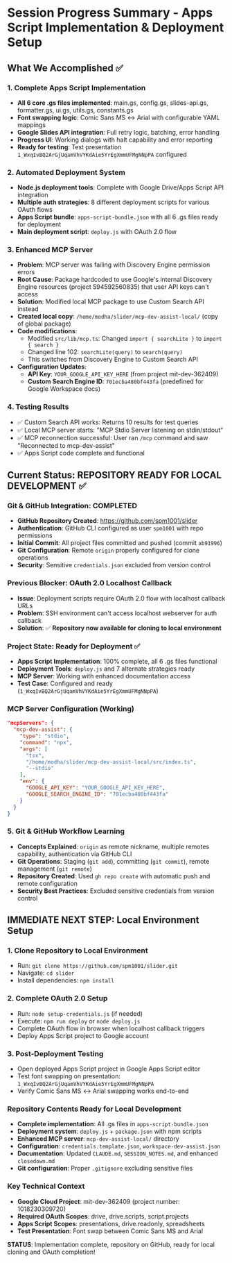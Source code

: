 # Session Progress Summary - Apps Script Implementation & Deployment Setup

## What We Accomplished ✅

### 1. **Complete Apps Script Implementation**
- **All 6 core .gs files implemented**: main.gs, config.gs, slides-api.gs, formatter.gs, ui.gs, utils.gs, constants.gs
- **Font swapping logic**: Comic Sans MS ↔ Arial with configurable YAML mappings
- **Google Slides API integration**: Full retry logic, batching, error handling
- **Progress UI**: Working dialogs with halt capability and error reporting
- **Ready for testing**: Test presentation `1_WxqIvBQ2ArGjUqamVhVYKdAie5YrEgXmmUFMgNNpPA` configured

### 2. **Automated Deployment System**
- **Node.js deployment tools**: Complete with Google Drive/Apps Script API integration
- **Multiple auth strategies**: 8 different deployment scripts for various OAuth flows
- **Apps Script bundle**: `apps-script-bundle.json` with all 6 .gs files ready for deployment
- **Main deployment script**: `deploy.js` with OAuth 2.0 flow

### 3. **Enhanced MCP Server** 
- **Problem**: MCP server was failing with Discovery Engine permission errors
- **Root Cause**: Package hardcoded to use Google's internal Discovery Engine resources (project 594592560835) that user API keys can't access
- **Solution**: Modified local MCP package to use Custom Search API instead
- **Created local copy**: `/home/modha/slider/mcp-dev-assist-local/` (copy of global package)
- **Code modifications**:
  - Modified `src/lib/mcp.ts`: Changed `import { searchLite }` to `import { search }`
  - Changed line 102: `searchLite(query)` to `search(query)`
  - This switches from Discovery Engine to Custom Search API
- **Configuration Updates**:
  - **API Key**: `YOUR_GOOGLE_API_KEY_HERE` (from project mit-dev-362409)
  - **Custom Search Engine ID**: `701ecba480bf443fa` (predefined for Google Workspace docs)

### 4. **Testing Results**
- ✅ Custom Search API works: Returns 10 results for test queries
- ✅ Local MCP server starts: "MCP Stdio Server listening on stdin/stdout"
- ✅ MCP reconnection successful: User ran `/mcp` command and saw "Reconnected to mcp-dev-assist"
- ✅ Apps Script code complete and functional

## Current Status: REPOSITORY READY FOR LOCAL DEVELOPMENT ✅

### **Git & GitHub Integration: COMPLETED** 
- **GitHub Repository Created**: https://github.com/spm1001/slider
- **Authentication**: GitHub CLI configured as user `spm1001` with repo permissions
- **Initial Commit**: All project files committed and pushed (commit `ab91996`)
- **Git Configuration**: Remote `origin` properly configured for clone operations
- **Security**: Sensitive `credentials.json` excluded from version control

### **Previous Blocker: OAuth 2.0 Localhost Callback** 
- **Issue**: Deployment scripts require OAuth 2.0 flow with localhost callback URLs
- **Problem**: SSH environment can't access localhost webserver for auth callback
- **Solution**: ✅ **Repository now available for cloning to local environment**

### Project State: Ready for Deployment ✅
- **Apps Script Implementation**: 100% complete, all 6 .gs files functional
- **Deployment Tools**: `deploy.js` and 7 alternate strategies ready
- **MCP Server**: Working with enhanced documentation access
- **Test Case**: Configured and ready (`1_WxqIvBQ2ArGjUqamVhVYKdAie5YrEgXmmUFMgNNpPA`)

### MCP Server Configuration (Working)
```json
"mcpServers": {
  "mcp-dev-assist": {
    "type": "stdio",
    "command": "npx",
    "args": [
      "tsx",
      "/home/modha/slider/mcp-dev-assist-local/src/index.ts",
      "--stdio"
    ],
    "env": {
      "GOOGLE_API_KEY": "YOUR_GOOGLE_API_KEY_HERE",
      "GOOGLE_SEARCH_ENGINE_ID": "701ecba480bf443fa"
    }
  }
}
```

### 5. **Git & GitHub Workflow Learning**
- **Concepts Explained**: `origin` as remote nickname, multiple remotes capability, authentication via GitHub CLI
- **Git Operations**: Staging (`git add`), committing (`git commit`), remote management (`git remote`)
- **Repository Created**: Used `gh repo create` with automatic push and remote configuration
- **Security Best Practices**: Excluded sensitive credentials from version control

## **IMMEDIATE NEXT STEP**: Local Environment Setup

### 1. **Clone Repository to Local Environment**
- Run: `git clone https://github.com/spm1001/slider.git`
- Navigate: `cd slider`
- Install dependencies: `npm install`

### 2. **Complete OAuth 2.0 Setup**
- Run: `node setup-credentials.js` (if needed)
- Execute: `npm run deploy` or `node deploy.js`
- Complete OAuth flow in browser when localhost callback triggers
- Deploy Apps Script project to Google account

### 3. **Post-Deployment Testing**
- Open deployed Apps Script project in Google Apps Script editor
- Test font swapping on presentation: `1_WxqIvBQ2ArGjUqamVhVYKdAie5YrEgXmmUFMgNNpPA`
- Verify Comic Sans MS ↔ Arial swapping works end-to-end

### Repository Contents Ready for Local Development
- **Complete implementation**: All .gs files in `apps-script-bundle.json`
- **Deployment system**: `deploy.js` + `package.json` with npm scripts  
- **Enhanced MCP server**: `mcp-dev-assist-local/` directory
- **Configuration**: `credentials.template.json`, `workspace-dev-assist.json`
- **Documentation**: Updated `CLAUDE.md`, `SESSION_NOTES.md`, and enhanced `closedown.md`
- **Git configuration**: Proper `.gitignore` excluding sensitive files

### Key Technical Context
- **Google Cloud Project**: mit-dev-362409 (project number: 1018230309720)
- **Required OAuth Scopes**: drive, drive.scripts, script.projects
- **Apps Script Scopes**: presentations, drive.readonly, spreadsheets
- **Test Presentation**: Font swap between Comic Sans MS and Arial

**STATUS**: Implementation complete, repository on GitHub, ready for local cloning and OAuth completion!